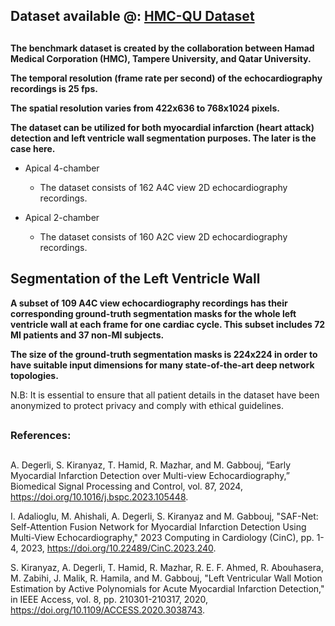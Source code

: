## Dataset available @: [HMC-QU Dataset](https://www.kaggle.com/datasets/aysendegerli/hmcqu-dataset?select=LV+Ground-truth+Segmentation+Masks)

##  

**The benchmark dataset is created by the collaboration between Hamad Medical Corporation (HMC), Tampere University, and Qatar University.**

**The temporal resolution (frame rate per second) of the echocardiography recordings is 25 fps.**

**The spatial resolution varies from 422x636 to 768x1024 pixels.**

**The dataset can be utilized for both myocardial infarction (heart attack) detection and left ventricle wall segmentation purposes. The later is the case here.**

  - Apical 4-chamber

      - The dataset consists of 162 A4C view 2D echocardiography recordings.

  - Apical 2-chamber

      - The dataset consists of 160 A2C view 2D echocardiography recordings.

##  

## Segmentation of the Left Ventricle Wall 

**A subset of 109 A4C view echocardiography recordings has their corresponding ground-truth segmentation masks for the whole left ventricle wall at each frame for one cardiac cycle. This subset includes 72 MI patients and 37 non-MI subjects.**

**The size of the ground-truth segmentation masks is 224x224 in order to have suitable input dimensions for many state-of-the-art deep network topologies.**


N.B: It is essential to ensure that all patient details in the dataset have been anonymized to protect privacy and comply with ethical guidelines.

##  

### References:

##  

A. Degerli, S. Kiranyaz, T. Hamid, R. Mazhar, and M. Gabbouj, “Early Myocardial Infarction Detection over Multi-view Echocardiography,” Biomedical Signal Processing and Control, vol. 87, 2024, https://doi.org/10.1016/j.bspc.2023.105448.

I. Adalioglu, M. Ahishali, A. Degerli, S. Kiranyaz and M. Gabbouj, "SAF-Net: Self-Attention Fusion Network for Myocardial Infarction Detection Using Multi-View Echocardiography," 2023 Computing in Cardiology (CinC), pp. 1-4, 2023, https://doi.org/10.22489/CinC.2023.240.

S. Kiranyaz, A. Degerli, T. Hamid, R. Mazhar, R. E. F. Ahmed, R. Abouhasera, M. Zabihi, J. Malik, R. Hamila, and M. Gabbouj, "Left Ventricular Wall Motion Estimation by Active Polynomials for Acute Myocardial Infarction Detection," in IEEE Access, vol. 8, pp. 210301-210317, 2020, https://doi.org/10.1109/ACCESS.2020.3038743.
